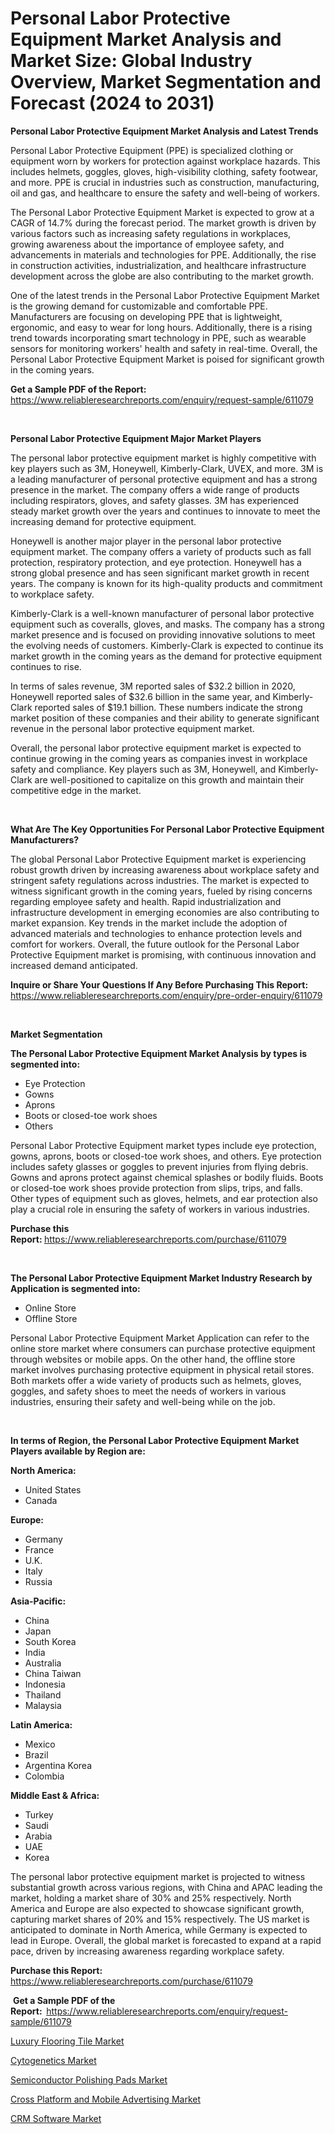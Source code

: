 <p><h1>Personal Labor Protective Equipment Market Analysis and Market Size: Global Industry Overview, Market Segmentation and Forecast (2024 to 2031)</h1></p><p><strong>Personal Labor Protective Equipment Market Analysis and Latest Trends</strong></p>
<p><p>Personal Labor Protective Equipment (PPE) is specialized clothing or equipment worn by workers for protection against workplace hazards. This includes helmets, goggles, gloves, high-visibility clothing, safety footwear, and more. PPE is crucial in industries such as construction, manufacturing, oil and gas, and healthcare to ensure the safety and well-being of workers.</p><p>The Personal Labor Protective Equipment Market is expected to grow at a CAGR of 14.7% during the forecast period. The market growth is driven by various factors such as increasing safety regulations in workplaces, growing awareness about the importance of employee safety, and advancements in materials and technologies for PPE. Additionally, the rise in construction activities, industrialization, and healthcare infrastructure development across the globe are also contributing to the market growth.</p><p>One of the latest trends in the Personal Labor Protective Equipment Market is the growing demand for customizable and comfortable PPE. Manufacturers are focusing on developing PPE that is lightweight, ergonomic, and easy to wear for long hours. Additionally, there is a rising trend towards incorporating smart technology in PPE, such as wearable sensors for monitoring workers' health and safety in real-time. Overall, the Personal Labor Protective Equipment Market is poised for significant growth in the coming years.</p></p>
<p><strong>Get a Sample PDF of the Report:&nbsp;</strong> <a href="https://www.reliableresearchreports.com/enquiry/request-sample/611079">https://www.reliableresearchreports.com/enquiry/request-sample/611079</a></p>
<p>&nbsp;</p>
<p><strong>Personal Labor Protective Equipment Major Market Players</strong></p>
<p><p>The personal labor protective equipment market is highly competitive with key players such as 3M, Honeywell, Kimberly-Clark, UVEX, and more. 3M is a leading manufacturer of personal protective equipment and has a strong presence in the market. The company offers a wide range of products including respirators, gloves, and safety glasses. 3M has experienced steady market growth over the years and continues to innovate to meet the increasing demand for protective equipment.</p><p>Honeywell is another major player in the personal labor protective equipment market. The company offers a variety of products such as fall protection, respiratory protection, and eye protection. Honeywell has a strong global presence and has seen significant market growth in recent years. The company is known for its high-quality products and commitment to workplace safety.</p><p>Kimberly-Clark is a well-known manufacturer of personal labor protective equipment such as coveralls, gloves, and masks. The company has a strong market presence and is focused on providing innovative solutions to meet the evolving needs of customers. Kimberly-Clark is expected to continue its market growth in the coming years as the demand for protective equipment continues to rise.</p><p>In terms of sales revenue, 3M reported sales of $32.2 billion in 2020, Honeywell reported sales of $32.6 billion in the same year, and Kimberly-Clark reported sales of $19.1 billion. These numbers indicate the strong market position of these companies and their ability to generate significant revenue in the personal labor protective equipment market.</p><p>Overall, the personal labor protective equipment market is expected to continue growing in the coming years as companies invest in workplace safety and compliance. Key players such as 3M, Honeywell, and Kimberly-Clark are well-positioned to capitalize on this growth and maintain their competitive edge in the market.</p></p>
<p>&nbsp;</p>
<p><strong>What Are The Key Opportunities For Personal Labor Protective Equipment Manufacturers?</strong></p>
<p><p>The global Personal Labor Protective Equipment market is experiencing robust growth driven by increasing awareness about workplace safety and stringent safety regulations across industries. The market is expected to witness significant growth in the coming years, fueled by rising concerns regarding employee safety and health. Rapid industrialization and infrastructure development in emerging economies are also contributing to market expansion. Key trends in the market include the adoption of advanced materials and technologies to enhance protection levels and comfort for workers. Overall, the future outlook for the Personal Labor Protective Equipment market is promising, with continuous innovation and increased demand anticipated.</p></p>
<p><strong>Inquire or Share Your Questions If Any Before Purchasing This Report:</strong> <a href="https://www.reliableresearchreports.com/enquiry/pre-order-enquiry/611079">https://www.reliableresearchreports.com/enquiry/pre-order-enquiry/611079</a></p>
<p>&nbsp;</p>
<p><strong>Market Segmentation</strong></p>
<p><strong>The Personal Labor Protective Equipment Market Analysis by types is segmented into:</strong></p>
<p><ul><li>Eye Protection</li><li>Gowns</li><li>Aprons</li><li>Boots or closed-toe work shoes</li><li>Others</li></ul></p>
<p><p>Personal Labor Protective Equipment market types include eye protection, gowns, aprons, boots or closed-toe work shoes, and others. Eye protection includes safety glasses or goggles to prevent injuries from flying debris. Gowns and aprons protect against chemical splashes or bodily fluids. Boots or closed-toe work shoes provide protection from slips, trips, and falls. Other types of equipment such as gloves, helmets, and ear protection also play a crucial role in ensuring the safety of workers in various industries.</p></p>
<p><strong>Purchase this Report:&nbsp;</strong><a href="https://www.reliableresearchreports.com/purchase/611079">https://www.reliableresearchreports.com/purchase/611079</a></p>
<p>&nbsp;</p>
<p><strong>The Personal Labor Protective Equipment Market Industry Research by Application is segmented into:</strong></p>
<p><ul><li>Online Store</li><li>Offline Store</li></ul></p>
<p><p>Personal Labor Protective Equipment Market Application can refer to the online store market where consumers can purchase protective equipment through websites or mobile apps. On the other hand, the offline store market involves purchasing protective equipment in physical retail stores. Both markets offer a wide variety of products such as helmets, gloves, goggles, and safety shoes to meet the needs of workers in various industries, ensuring their safety and well-being while on the job.</p></p>
<p>&nbsp;</p>
<p><strong>In terms of Region, the Personal Labor Protective Equipment Market Players available by Region are:</strong></p>
<p>
    <p> <strong> North America: </strong>
        <ul>
            <li>United States</li>
            <li>Canada</li>
        </ul>
        </p> 
    <p> <strong> Europe: </strong>
        <ul>
            <li>Germany</li>
            <li>France</li>
            <li>U.K.</li>
            <li>Italy</li>
            <li>Russia</li>
        </ul>
        </p> 
    <p> <strong> Asia-Pacific: </strong>
        <ul>
            <li>China</li>
            <li>Japan</li>
            <li>South Korea</li>
            <li>India</li>
            <li>Australia</li>
            <li>China Taiwan</li>
            <li>Indonesia</li>
            <li>Thailand</li>
            <li>Malaysia</li>
        </ul>
        </p> 
    <p> <strong> Latin America: </strong>
        <ul>
            <li>Mexico</li>
            <li>Brazil</li>
            <li>Argentina Korea</li>
            <li>Colombia</li>
        </ul>
        </p> 
    <p> <strong> Middle East & Africa: </strong>
        <ul>
            <li>Turkey</li>
            <li>Saudi</li>
            <li>Arabia</li>
            <li>UAE</li>
            <li>Korea</li>
        </ul>
    </p>
    </p>
<p><p>The personal labor protective equipment market is projected to witness substantial growth across various regions, with China and APAC leading the market, holding a market share of 30% and 25% respectively. North America and Europe are also expected to showcase significant growth, capturing market shares of 20% and 15% respectively. The US market is anticipated to dominate in North America, while Germany is expected to lead in Europe. Overall, the global market is forecasted to expand at a rapid pace, driven by increasing awareness regarding workplace safety.</p></p>
<p><strong>Purchase this Report: </strong><a href="https://www.reliableresearchreports.com/purchase/611079">https://www.reliableresearchreports.com/purchase/611079</a></p>
<p>&nbsp;<strong>Get a Sample PDF of the Report:&nbsp;&nbsp;</strong><a href="https://www.reliableresearchreports.com/enquiry/request-sample/611079">https://www.reliableresearchreports.com/enquiry/request-sample/611079</a></p>
<p><strong></strong></p>
<p><p><a href="https://github.com/zjyglelu/Market-Research-Report-List-1/blob/main/luxury-flooring-tile-market.md">Luxury Flooring Tile Market</a></p><p><a href="https://medium.com/p/3f98293c2e4e/edit">Cytogenetics Market</a></p><p><a href="https://github.com/elizabethdagraca/Market-Research-Report-List-2/blob/main/semiconductor-polishing-pads-market.md">Semiconductor Polishing Pads Market</a></p><p><a href="https://medium.com/p/32629da923a9/edit">Cross Platform and Mobile Advertising Market</a></p><p><a href="https://medium.com/p/8c76b7a7d88e/edit">CRM Software Market</a></p></p>